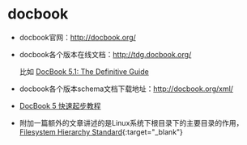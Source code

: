 # docbook
* docbook官网：<http://docbook.org/>

* docbook各个版本在线文档：<http://tdg.docbook.org/>

  比如 [DocBook 5.1: The Definitive Guide](http://tdg.docbook.org/tdg/5.1/)

* docbook各个版本schema文档下载地址：<http://docbook.org/xml/>

* [DocBook 5 快速起步教程](http://blog.csdn.net/sarkuya/article/details/6854323)

* 附加一篇额外的文章讲述的是Linux系统下根目录下的主要目录的作用，[Filesystem Hierarchy Standard](http://www.pathname.com/fhs/pub/fhs-2.3.html){:target="_blank"}
